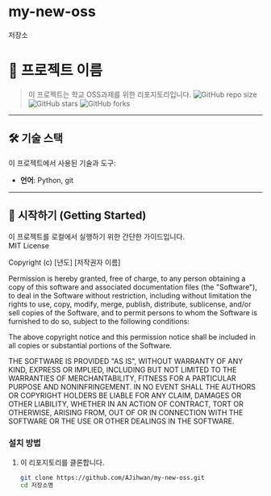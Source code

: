 # my-new-oss
저장소
# 📌 프로젝트 이름  
> 이 프로젝트는 학교 OSS과제를 위한 리포지토리입니다.
![GitHub repo size](https://img.shields.io/github/repo-size/AJihwan/my-new-oss)
![GitHub stars](https://img.shields.io/github/stars/AJihwan/my-new-oss?style=social)
![GitHub forks](https://img.shields.io/github/forks/AJihwan/my-new-oss?style=social)

---

## 🛠️ 기술 스택  
이 프로젝트에서 사용된 기술과 도구:
- **언어**: Python, git

---

## 🚀 시작하기 (Getting Started)  
이 프로젝트를 로컬에서 실행하기 위한 간단한 가이드입니다.  
MIT License

Copyright (c) [년도] [저작권자 이름]

Permission is hereby granted, free of charge, to any person obtaining a copy
of this software and associated documentation files (the "Software"), to deal
in the Software without restriction, including without limitation the rights
to use, copy, modify, merge, publish, distribute, sublicense, and/or sell
copies of the Software, and to permit persons to whom the Software is
furnished to do so, subject to the following conditions:

The above copyright notice and this permission notice shall be included in all
copies or substantial portions of the Software.

THE SOFTWARE IS PROVIDED "AS IS", WITHOUT WARRANTY OF ANY KIND, EXPRESS OR
IMPLIED, INCLUDING BUT NOT LIMITED TO THE WARRANTIES OF MERCHANTABILITY,
FITNESS FOR A PARTICULAR PURPOSE AND NONINFRINGEMENT. IN NO EVENT SHALL THE
AUTHORS OR COPYRIGHT HOLDERS BE LIABLE FOR ANY CLAIM, DAMAGES OR OTHER
LIABILITY, WHETHER IN AN ACTION OF CONTRACT, TORT OR OTHERWISE, ARISING FROM,
OUT OF OR IN CONNECTION WITH THE SOFTWARE OR THE USE OR OTHER DEALINGS IN THE
SOFTWARE.


### 설치 방법  
1. 이 리포지토리를 클론합니다.  
   ```bash
   git clone https://github.com/AJihwan/my-new-oss.git
   cd 저장소명
